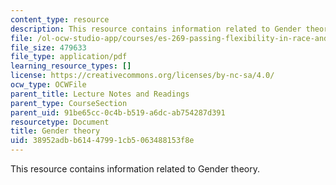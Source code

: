 ```yaml
---
content_type: resource
description: This resource contains information related to Gender theory.
file: /ol-ocw-studio-app/courses/es-269-passing-flexibility-in-race-and-gender-spring-2009/38952adbb61447991cb5063488153f8e_MITES_269S09_lec5_Class5.pdf
file_size: 479633
file_type: application/pdf
learning_resource_types: []
license: https://creativecommons.org/licenses/by-nc-sa/4.0/
ocw_type: OCWFile
parent_title: Lecture Notes and Readings
parent_type: CourseSection
parent_uid: 91be65cc-0c4b-b519-a6dc-ab754287d391
resourcetype: Document
title: Gender theory
uid: 38952adb-b614-4799-1cb5-063488153f8e
---
```

This resource contains information related to Gender theory.